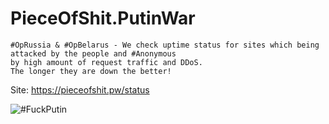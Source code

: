 # PieceOfShit.PutinWar
```
#OpRussia & #OpBelarus - We check uptime status for sites which being attacked by the people and #Anonymous
by high amount of request traffic and DDoS. 
The longer they are down the better!
```

Site: https://pieceofshit.pw/status

![#FuckPutin](https://i.imgur.com/mlP4Iuc.png)
